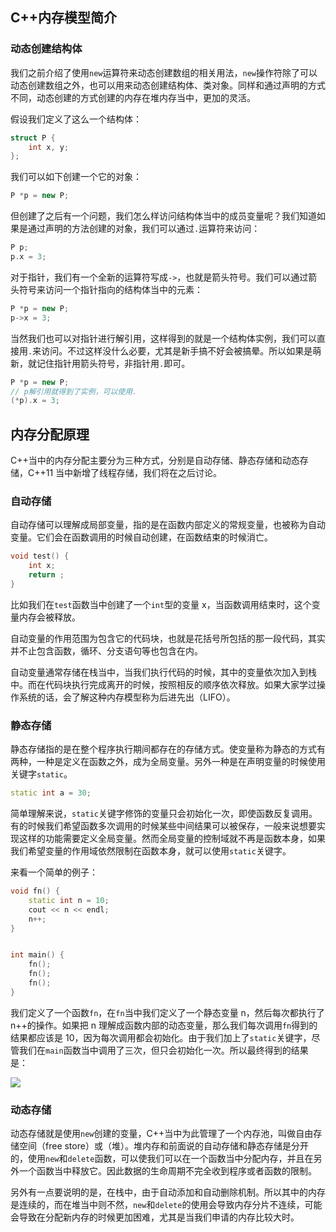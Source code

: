 ## C++内存模型简介

### 动态创建结构体

我们之前介绍了使用`new`运算符来动态创建数组的相关用法，`new`操作符除了可以动态创建数组之外，也可以用来动态创建结构体、类对象。同样和通过声明的方式不同，动态创建的方式创建的内存在堆内存当中，更加的灵活。

假设我们定义了这么一个结构体：

```C++
struct P {
	int x, y;
};
```

我们可以如下创建一个它的对象：

```C++
P *p = new P;
```

但创建了之后有一个问题，我们怎么样访问结构体当中的成员变量呢？我们知道如果是通过声明的方法创建的对象，我们可以通过`.`运算符来访问：

```C++
P p;
p.x = 3;
```

对于指针，我们有一个全新的运算符写成`->`，也就是箭头符号。我们可以通过箭头符号来访问一个指针指向的结构体当中的元素：

```C++
P *p = new P;
p->x = 3;
```

当然我们也可以对指针进行解引用，这样得到的就是一个结构体实例，我们可以直接用`.`来访问。不过这样没什么必要，尤其是新手搞不好会被搞晕。所以如果是萌新，就记住指针用箭头符号，非指针用`.`即可。

```C++
P *p = new P;
// p解引用就得到了实例，可以使用.
(*p).x = 3;
```

## 内存分配原理

C++当中的内存分配主要分为三种方式，分别是自动存储、静态存储和动态存储，C++11 当中新增了线程存储，我们将在之后讨论。

### 自动存储

自动存储可以理解成局部变量，指的是在函数内部定义的常规变量，也被称为自动变量。它们会在函数调用的时候自动创建，在函数结束的时候消亡。

```C++
void test() {
    int x;
    return ;
}
```

比如我们在`test`函数当中创建了一个`int`型的变量 x，当函数调用结束时，这个变量内存会被释放。

自动变量的作用范围为包含它的代码块，也就是花括号所包括的那一段代码，其实并不止包含函数，循环、分支语句等也包含在内。

自动变量通常存储在栈当中，当我们执行代码的时候，其中的变量依次加入到栈中。而在代码块执行完成离开的时候，按照相反的顺序依次释放。如果大家学过操作系统的话，会了解这种内存模型称为后进先出（LIFO）。

### 静态存储

静态存储指的是在整个程序执行期间都存在的存储方式。使变量称为静态的方式有两种，一种是定义在函数之外，成为全局变量。另外一种是在声明变量的时候使用关键字`static`。

```C++
static int a = 30;
```

简单理解来说，`static`关键字修饰的变量只会初始化一次，即使函数反复调用。有的时候我们希望函数多次调用的时候某些中间结果可以被保存，一般来说想要实现这样的功能需要定义全局变量。然而全局变量的控制域就不再是函数本身，如果我们希望变量的作用域依然限制在函数本身，就可以使用`static`关键字。

来看一个简单的例子：

```C++
void fn() {
    static int n = 10;
    cout << n << endl;
    n++;
}


int main() {
    fn();
    fn();
    fn();
}
```

我们定义了一个函数`fn`，在`fn`当中我们定义了一个静态变量 n，然后每次都执行了 n++的操作。如果把 n 理解成函数内部的动态变量，那么我们每次调用`fn`得到的结果都应该是 10，因为每次调用都会初始化。由于我们加上了`static`关键字，尽管我们在`main`函数当中调用了三次，但只会初始化一次。所以最终得到的结果是：

![](https://tva1.sinaimg.cn/large/008i3skNgy1gvx358rwikj30zy03y74j.jpg)

### 动态存储

动态存储就是使用`new`创建的变量，C++当中为此管理了一个内存池，叫做自由存储空间（free store）或（堆）。堆内存和前面说的自动存储和静态存储是分开的，使用`new`和`delete`函数，可以使我们可以在一个函数当中分配内存，并且在另外一个函数当中释放它。因此数据的生命周期不完全收到程序或者函数的限制。

另外有一点要说明的是，在栈中，由于自动添加和自动删除机制。所以其中的内存是连续的，而在堆当中则不然，`new`和`delete`的使用会导致内存分片不连续，可能会导致在分配新内存的时候更加困难，尤其是当我们申请的内存比较大时。
